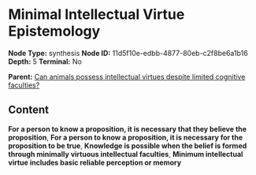 # Minimal Intellectual Virtue Epistemology

**Node Type:** synthesis
**Node ID:** 11d5f10e-edbb-4877-80eb-c2f8be6a1b16
**Depth:** 5
**Terminal:** No

**Parent:** [Can animals possess intellectual virtues despite limited cognitive faculties?](can-animals-possess-intellectual-virtues-despite-limited-cognitive-faculties-antithesis-e6b9ec25-c98f-4e07-8027-1ec5052936c3.md)

## Content

**For a person to know a proposition, it is necessary that they believe the proposition**, **For a person to know a proposition, it is necessary for the proposition to be true**, **Knowledge is possible when the belief is formed through minimally virtuous intellectual faculties**, **Minimum intellectual virtue includes basic reliable perception or memory**
